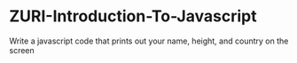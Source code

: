 ﻿# ZURI-Introduction-To-Javascript
Write a javascript code that prints out your name, height, and country on the screen
